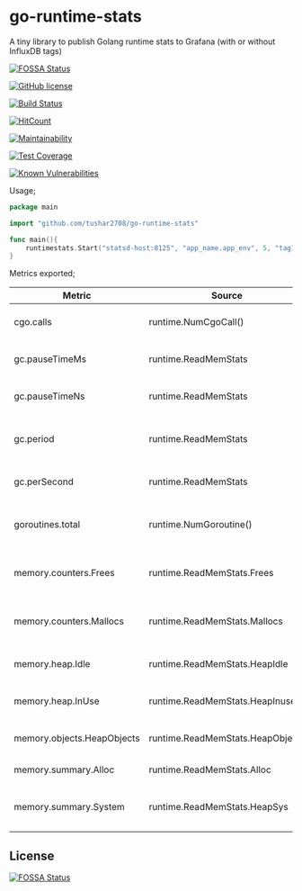 # go-runtime-stats

A tiny library to publish Golang runtime stats to Grafana (with or without InfluxDB tags)


[![FOSSA Status](https://app.fossa.io/api/projects/git%2Bgithub.com%2Ftushar2708%2Fgo-runtime-stats.svg?type=shield)](https://app.fossa.io/projects/git%2Bgithub.com%2Ftushar2708%2Fgo-runtime-stats?ref=badge_shield)

[![GitHub license](https://img.shields.io/github/license/mashape/apistatus.svg)]()

[![Build Status](https://travis-ci.com/tushar2708/go-runtime-stats.svg?branch=master)](https://travis-ci.com/tushar2708/go-runtime-stats)

[![HitCount](http://hits.dwyl.io/tushar2708/go-runtime-stats.svg)](http://hits.dwyl.io/tushar2708/go-runtime-stats)

[![Maintainability](https://api.codeclimate.com/v1/badges/9eeb062d61505334f23b/maintainability)](https://codeclimate.com/github/tushar2708/go-runtime-stats/maintainability)

[![Test Coverage](https://api.codeclimate.com/v1/badges/9eeb062d61505334f23b/test_coverage)](https://codeclimate.com/github/tushar2708/go-runtime-stats/test_coverage)

[![Known Vulnerabilities](https://snyk.io/test/github/tushar2708/go-runtime-stats/badge.svg)](https://snyk.io/test/github/tushar2708/go-runtime-stats)


Usage;

```go
package main

import "github.com/tushar2708/go-runtime-stats"

func main(){
	runtimestats.Start("statsd-host:8125", "app_name.app_env", 5, "tag1", "value1", "tag2", "value2")
}
```

Metrics exported;

| Metric                     | Source                           | Description                            | Unit               |
|----------------------------|----------------------------------|----------------------------------------|--------------------|
| cgo.calls                  | runtime.NumCgoCall()             | Number of Cgo Calls                    | calls per second   |
| gc.pauseTimeMs             | runtime.ReadMemStats             | Pause time of last GC run              | MS                 |
| gc.pauseTimeNs             | runtime.ReadMemStats             | Pause time of last GC run              | NS                 |
| gc.period                  | runtime.ReadMemStats             | Time between last two GC runs          | MS                 |
| gc.perSecond               | runtime.ReadMemStats             | Number of GCs per second               | runs per second    |
| goroutines.total           | runtime.NumGoroutine()           | Number of currently running goroutines | total              |
| memory.counters.Frees      | runtime.ReadMemStats.Frees       | Number of frees issued to the system   | frees per second   |
| memory.counters.Mallocs    | runtime.ReadMemStats.Mallocs     | Number of Mallocs issued to the system | mallocs per second |
| memory.heap.Idle           | runtime.ReadMemStats.HeapIdle    | Memory on the heap not in use          | bytes              |
| memory.heap.InUse          | runtime.ReadMemStats.HeapInuse   | Memory on the heap in use              | bytes              |
| memory.objects.HeapObjects | runtime.ReadMemStats.HeapObjects | Total objects on the heap              | # Objects          |
| memory.summary.Alloc       | runtime.ReadMemStats.Alloc       | Total bytes allocated                  | bytes              |
| memory.summary.System      | runtime.ReadMemStats.HeapSys     | Total bytes acquired from system       | bytes              |


## License
[![FOSSA Status](https://app.fossa.io/api/projects/git%2Bgithub.com%2Ftushar2708%2Fgo-runtime-stats.svg?type=large)](https://app.fossa.io/projects/git%2Bgithub.com%2Ftushar2708%2Fgo-runtime-stats?ref=badge_large)
